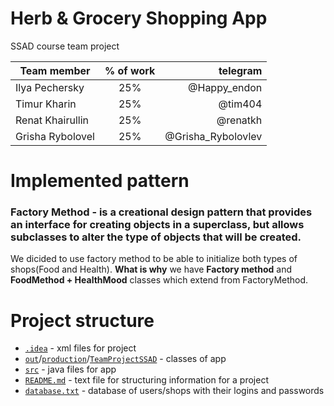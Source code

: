 # Herb & Grocery Shopping App
SSAD course team project 

| Team member | % of work | telegram |  
|-----------|:-----------:|-----------:|  
| Ilya Pechersky | 25% | @Happy_endon |  
| Timur Kharin | 25% | @tim404 |
| Renat Khairullin| 25% | @renatkh |  
| Grisha Rybolovel | 25% | @Grisha_Rybolovlev|  

# Implemented pattern
### **Factory Method** - is a creational design pattern that provides an interface for creating objects in a superclass, but allows subclasses to alter the type of objects that will be created.

We dicided to use factory method to be able to initialize both types of shops(Food and Health).
**What is why** we have **Factory method** and **FoodMethod + HealthMood** classes which extend from FactoryMethod.

# Project structure

- [`.idea`](.idea) - xml files for project
- [`out`](out)/[`production`](production)/[`TeamProjectSSAD`](TeamProjectSSAD) - classes of app
- [`src`](src) - java files for app
- [`README.md`](README.md) - text file for structuring information for a project
- [`database.txt`](database.txt) - database of users/shops with their logins and passwords


